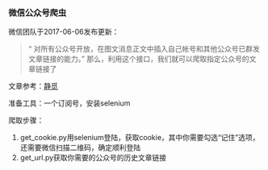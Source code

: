 ### 微信公众号爬虫
微信团队于2017-06-06发布更新：
> “ 对所有公众号开放，在图文消息正文中插入自己帐号和其他公众号已群发文章链接的能力。”
那么，利用这个接口，我们就可以爬取指定公众号的文章链接了

文章参考：[静觅](http://cuiqingcai.com/4652.html)

准备工具：一个订阅号，安装selenium

爬取步骤：
1. get_cookie.py用selenium登陆，获取cookie，其中你需要勾选“记住”选项，还需要微信扫描二维码，确定顺利登陆
2. get_url.py获取你需要的公众号的历史文章链接
